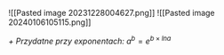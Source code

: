 ![[Pasted image 20231228004627.png]]
![[Pasted image 20240106105115.png]]


*+ Przydatne przy exponentach:*
$a^b=e^{b\times lna}$
